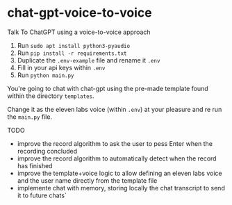 # chat-gpt-voice-to-voice
Talk To ChatGPT using a voice-to-voice approach 

1. Run `sudo apt install python3-pyaudio`
2. Run `pip install -r requirements.txt`
3. Duplicate the `.env-example` file and rename it `.env`
4. Fill in your api keys within `.env`
5. Run `python main.py`

You're going to chat with chat-gpt using the pre-made template found within
the directory `templates`.

Change it as the eleven labs voice (within `.env`) at your pleasure and re run the
`main.py` file.

TODO
- improve the record algorithm to ask the user to pess Enter when the recording concluded
- improve the record algorithm to automatically detect when the record has finished
- improve the template+voice logic to allow defining an eleven labs voice and the user name
  directly from the template file
- implemente chat with memory, storing locally the chat transcript to send it to future chats`